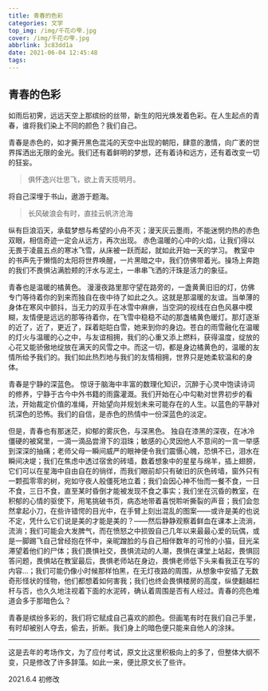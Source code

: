 ```yaml
---
title: 青春的色彩
categories: 文学
top_img: /img/千花の雫.jpg
cover: /img/千花の雫.jpg
abbrlink: 3c83dd1a
date: 2021-06-04 12:45:48
tags:
---
```


青春的色彩
---
如雨后初霁，远远天空上那缤纷的丝带，新生的阳光焕发着色彩。在人生起点的青春，谁将我们染上不同的颜色？我们自己。

青春是赤色的，如才撕开黑色混沌的天空中出现的朝阳，肆意的激情，向广袤的世界挥洒出无限的金光。我们还有着鲜明的梦想，还有着诗和远方，还有着改变一切的狂妄。

> 俱怀逸兴壮思飞，欲上青天揽明月。

将自己深埋于书山，遨游于题海。

> 长风破浪会有时，直挂云帆济沧海

纵有巨浪滔天，承载梦想与希望的小舟不灭；漫天灰云墨雨，不能迷惘灼热的赤色双眼，相信奇迹一定会从远方，再次出现。
赤色温暖的心中的火焰，让我们得以无畏于凌晨五点的寒冰飞雪，从床被一跃而起，就如此开始一天的学习。
教室中的书声先于懒惰的太阳将世界唤醒，一片黑暗之中，我们仿佛带着光。操场上奔跑的我们不畏惧沾满脸颊的汗水与泥土，一串串飞洒的汗珠是活力的象征。

青春也是温暖的橘黄色。
漫漫夜路里那守望在路旁的，一盏黄黄旧旧的灯，仿佛专门等待着你的到来而独自在夜中待了如此之久。这就是那温暖的友谊。当单薄的身体在寒风中颤抖，当无力的双手在冰雪中麻痹，当空洞的视线在白色风暴中模糊，友情便是远远的那等待着你，在飞雪中稳稳不动的那盏橘黄色暖灯。那灯逐渐的近了，近了，更近了，踩着皑皑白雪，她来到你的身边。苍白的雨雪融化在温暖的灯火与温暖的心之中，与友谊相拥，我们的心重又添上燃料，获得温度，绽放的心花又能骄傲地绽放在满天的风雪之中。而这一切，都是身边橘黄色的，温暖的友情所给予我们的。我们如此热烈地与我们的友情相拥，世界只是她柔软温和的身体。

青春是宁静的深蓝色。
惊讶于脑海中丰富的数理化知识，沉醉于心灵中饱读诗词的修养，宁静于古今中外书籍的雨露灌溉。我们开始在心中勾勒对世界初步的看法，开始裁定价值的准绳，开始望向并规划未来可能存在的人生。以蓝色的平静对抗深色的恐怖。我们的自信，是赤色的热情中一份深蓝色的淡定。

但是，青春也有那迷茫，抑郁的雾灰色，与深黑色。
独自在漆黑的深夜，在冰冷僵硬的被窝里，一滴一滴品尝滑下的泪珠；敏感的心灵因他人不意间的一言一举感到深深的抽痛；老师父母一瞬间威严的眼神便令我们震慑心魄，恐惧不已，泪水在瞬间决堤；我们在焦虑中透过宿舍的砖墙，数着想象中的星星与绵羊，插上翅膀，它们可以在星海中自由自在的徜徉，而我们眼前却只有破旧的灰色砖墙，窗外只有一颗孤零零的树，宛如守夜人般僵死地立着；我们会因心神不怡而一餐不食，一日不食，三日不食，直至某时昏倒才能被发现不食之事实；我们坐在沉昏的教室，在积郁的心情的驱使下，用笔挑破书页，病态地带着喜悦聆听撕裂的声音；我们会忽然拿起小刀，在些许错愕的目光中，在手臂上刻出混乱的图案——或许是美的也说不定，凭什么它们说是美的才能是美的？——然后静静观察着鲜血在课本上流淌，流淌；我们可能会大发脾气，而在愤怒之中损毁自己几年以来最最心爱的玩偶，或是一脚踢飞自己曾经抱在怀中，亲昵蹭脸的与自己相伴数年的可怜的小猫，目光呆滞望着他们的尸体；我们畏惧社交，畏惧流动的人潮，畏惧在课堂上站起，畏惧回答问题，畏惧站在教室最后，畏惧老师站在身边，畏惧老师低下头来看我正在写的内容...；我们可能仍像小时候那样怕黑，在无灯夜路的周围，从想象中安插了无数奇形怪状的怪物，他们都想着如何害我；我们也终会畏惧楼房的高度，纵使翻越栏杆与否，也久久地注视着下面的水泥砖，确认着周围是否有人经过。青春的亮色难道会多于那暗色么？

青春是缤纷多彩的，我们将它赋成自己喜欢的颜色。但画笔有时在我们自己手里，有时却被别人夺去，偷去，折断。我们身上的暗色便只能来自他人的涂抹。

---
这是去年的考场作文，为了应付考试，原文比这里积极向上的多了，但整体大纲不变，只是修改了许多辞藻。如此一来，便比原文长了些许。

2021.6.4 初修改
